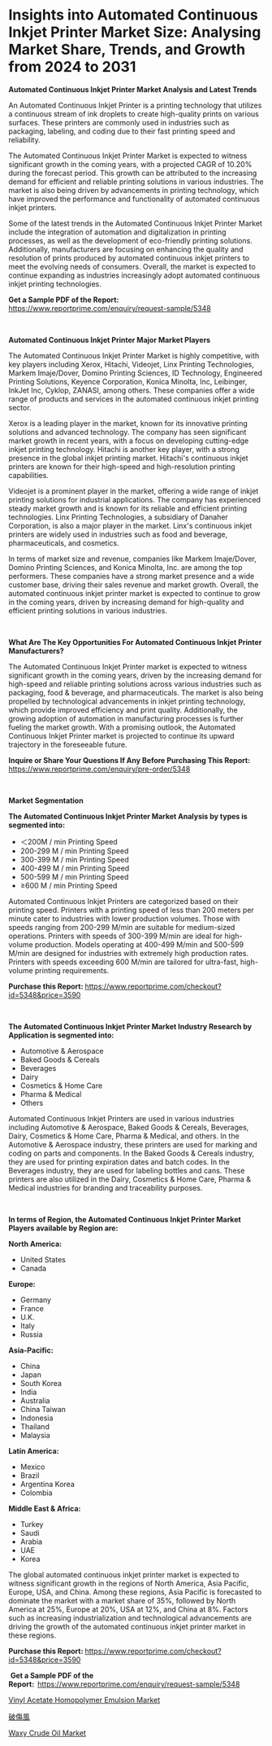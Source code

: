 <p><h1>Insights into Automated Continuous Inkjet Printer Market Size: Analysing Market Share, Trends, and Growth from 2024 to 2031</h1></p><p><strong>Automated Continuous Inkjet Printer Market Analysis and Latest Trends</strong></p>
<p><p>An Automated Continuous Inkjet Printer is a printing technology that utilizes a continuous stream of ink droplets to create high-quality prints on various surfaces. These printers are commonly used in industries such as packaging, labeling, and coding due to their fast printing speed and reliability.</p><p>The Automated Continuous Inkjet Printer Market is expected to witness significant growth in the coming years, with a projected CAGR of 10.20% during the forecast period. This growth can be attributed to the increasing demand for efficient and reliable printing solutions in various industries. The market is also being driven by advancements in printing technology, which have improved the performance and functionality of automated continuous inkjet printers.</p><p>Some of the latest trends in the Automated Continuous Inkjet Printer Market include the integration of automation and digitalization in printing processes, as well as the development of eco-friendly printing solutions. Additionally, manufacturers are focusing on enhancing the quality and resolution of prints produced by automated continuous inkjet printers to meet the evolving needs of consumers. Overall, the market is expected to continue expanding as industries increasingly adopt automated continuous inkjet printing technologies.</p></p>
<p><strong>Get a Sample PDF of the Report:&nbsp;</strong> <a href="https://www.reportprime.com/enquiry/request-sample/5348">https://www.reportprime.com/enquiry/request-sample/5348</a></p>
<p>&nbsp;</p>
<p><strong>Automated Continuous Inkjet Printer Major Market Players</strong></p>
<p><p>The Automated Continuous Inkjet Printer Market is highly competitive, with key players including Xerox, Hitachi, Videojet, Linx Printing Technologies, Markem Imaje/Dover, Domino Printing Sciences, ID Technology, Engineered Printing Solutions, Keyence Corporation, Konica Minolta, Inc, Leibinger, InkJet Inc, Cyklop, ZANASI, among others. These companies offer a wide range of products and services in the automated continuous inkjet printing sector.</p><p>Xerox is a leading player in the market, known for its innovative printing solutions and advanced technology. The company has seen significant market growth in recent years, with a focus on developing cutting-edge inkjet printing technology. Hitachi is another key player, with a strong presence in the global inkjet printing market. Hitachi's continuous inkjet printers are known for their high-speed and high-resolution printing capabilities.</p><p>Videojet is a prominent player in the market, offering a wide range of inkjet printing solutions for industrial applications. The company has experienced steady market growth and is known for its reliable and efficient printing technologies. Linx Printing Technologies, a subsidiary of Danaher Corporation, is also a major player in the market. Linx's continuous inkjet printers are widely used in industries such as food and beverage, pharmaceuticals, and cosmetics.</p><p>In terms of market size and revenue, companies like Markem Imaje/Dover, Domino Printing Sciences, and Konica Minolta, Inc. are among the top performers. These companies have a strong market presence and a wide customer base, driving their sales revenue and market growth. Overall, the automated continuous inkjet printer market is expected to continue to grow in the coming years, driven by increasing demand for high-quality and efficient printing solutions in various industries.</p></p>
<p>&nbsp;</p>
<p><strong>What Are The Key Opportunities For Automated Continuous Inkjet Printer Manufacturers?</strong></p>
<p><p>The Automated Continuous Inkjet Printer market is expected to witness significant growth in the coming years, driven by the increasing demand for high-speed and reliable printing solutions across various industries such as packaging, food & beverage, and pharmaceuticals. The market is also being propelled by technological advancements in inkjet printing technology, which provide improved efficiency and print quality. Additionally, the growing adoption of automation in manufacturing processes is further fueling the market growth. With a promising outlook, the Automated Continuous Inkjet Printer market is projected to continue its upward trajectory in the foreseeable future.</p></p>
<p><strong>Inquire or Share Your Questions If Any Before Purchasing This Report:</strong> <a href="https://www.reportprime.com/enquiry/pre-order/5348">https://www.reportprime.com/enquiry/pre-order/5348</a></p>
<p>&nbsp;</p>
<p><strong>Market Segmentation</strong></p>
<p><strong>The Automated Continuous Inkjet Printer Market Analysis by types is segmented into:</strong></p>
<p><ul><li>＜200M / min Printing Speed</li><li>200-299 M / min Printing Speed</li><li>300-399 M / min Printing Speed</li><li>400-499 M / min Printing Speed</li><li>500-599 M / min Printing Speed</li><li>≥600 M / min Printing Speed</li></ul></p>
<p><p>Automated Continuous Inkjet Printers are categorized based on their printing speed. Printers with a printing speed of less than 200 meters per minute cater to industries with lower production volumes. Those with speeds ranging from 200-299 M/min are suitable for medium-sized operations. Printers with speeds of 300-399 M/min are ideal for high-volume production. Models operating at 400-499 M/min and 500-599 M/min are designed for industries with extremely high production rates. Printers with speeds exceeding 600 M/min are tailored for ultra-fast, high-volume printing requirements.</p></p>
<p><strong>Purchase this Report:&nbsp;</strong><a href="https://www.reportprime.com/checkout?id=5348&price=3590">https://www.reportprime.com/checkout?id=5348&price=3590</a></p>
<p>&nbsp;</p>
<p><strong>The Automated Continuous Inkjet Printer Market Industry Research by Application is segmented into:</strong></p>
<p><ul><li>Automotive & Aerospace</li><li>Baked Goods & Cereals</li><li>Beverages</li><li>Dairy</li><li>Cosmetics & Home Care</li><li>Pharma & Medical</li><li>Others</li></ul></p>
<p><p>Automated Continuous Inkjet Printers are used in various industries including Automotive & Aerospace, Baked Goods & Cereals, Beverages, Dairy, Cosmetics & Home Care, Pharma & Medical, and others. In the Automotive & Aerospace industry, these printers are used for marking and coding on parts and components. In the Baked Goods & Cereals industry, they are used for printing expiration dates and batch codes. In the Beverages industry, they are used for labeling bottles and cans. These printers are also utilized in the Dairy, Cosmetics & Home Care, Pharma & Medical industries for branding and traceability purposes.</p></p>
<p>&nbsp;</p>
<p><strong>In terms of Region, the Automated Continuous Inkjet Printer Market Players available by Region are:</strong></p>
<p>
    <p> <strong> North America: </strong>
        <ul>
            <li>United States</li>
            <li>Canada</li>
        </ul>
        </p> 
    <p> <strong> Europe: </strong>
        <ul>
            <li>Germany</li>
            <li>France</li>
            <li>U.K.</li>
            <li>Italy</li>
            <li>Russia</li>
        </ul>
        </p> 
    <p> <strong> Asia-Pacific: </strong>
        <ul>
            <li>China</li>
            <li>Japan</li>
            <li>South Korea</li>
            <li>India</li>
            <li>Australia</li>
            <li>China Taiwan</li>
            <li>Indonesia</li>
            <li>Thailand</li>
            <li>Malaysia</li>
        </ul>
        </p> 
    <p> <strong> Latin America: </strong>
        <ul>
            <li>Mexico</li>
            <li>Brazil</li>
            <li>Argentina Korea</li>
            <li>Colombia</li>
        </ul>
        </p> 
    <p> <strong> Middle East & Africa: </strong>
        <ul>
            <li>Turkey</li>
            <li>Saudi</li>
            <li>Arabia</li>
            <li>UAE</li>
            <li>Korea</li>
        </ul>
    </p>
    </p>
<p><p>The global automated continuous inkjet printer market is expected to witness significant growth in the regions of North America, Asia Pacific, Europe, USA, and China. Among these regions, Asia Pacific is forecasted to dominate the market with a market share of 35%, followed by North America at 25%, Europe at 20%, USA at 12%, and China at 8%. Factors such as increasing industrialization and technological advancements are driving the growth of the automated continuous inkjet printer market in these regions.</p></p>
<p><strong>Purchase this Report: </strong><a href="https://www.reportprime.com/checkout?id=5348&price=3590">https://www.reportprime.com/checkout?id=5348&price=3590</a></p>
<p>&nbsp;<strong>Get a Sample PDF of the Report:&nbsp;&nbsp;</strong><a href="https://www.reportprime.com/enquiry/request-sample/5348">https://www.reportprime.com/enquiry/request-sample/5348</a></p>
<p><strong></strong></p>
<p><p><a href="https://frill-swim-3cd.notion.site/Vinyl-Acetate-Homopolymer-Emulsion-Market-Analysis-and-Market-Size-Global-Industry-Overview-Market-1ec9139040564012811cb1720174e9ce">Vinyl Acetate Homopolymer Emulsion Market</a></p><p><a href="https://medium.com/@josephmiller1959/%E7%A0%B4%E5%82%B7%E9%A2%A8%E5%B8%82%E5%A0%B4%E8%A6%8F%E6%A8%A1-%E5%B9%B4%E9%96%93%E8%A4%87%E5%90%88%E6%88%90%E9%95%B7%E7%8E%87-%E3%83%88%E3%83%AC%E3%83%B3%E3%83%892024-2030-fbcbdbe6584f">破傷風</a></p><p><a href="https://gentle-editor-9db.notion.site/Waxy-Crude-Oil-Market-Research-Report-Provides-thorough-Industry-Overview-which-offers-an-In-Depth--4b9a9f34771d495c98a74121d44c82e4">Waxy Crude Oil Market</a></p></p>
